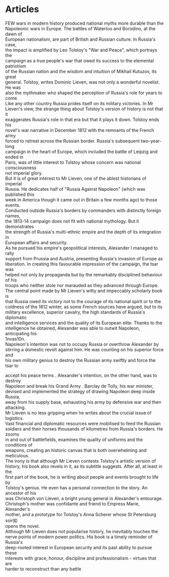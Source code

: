 # Articles
FEW wars in modern history produced national myths more durable than the  
Napoleonic wars in Europe. The battles of Waterloo and Borodino, at the dawn of  
European nationalism, are part of British and Russian culture. In Russia's case,  
the impact is amplified by Leo Tolstoy's "War and Peace", which portrays the  
campaign as a true people's war that owed its success to the elemental patriotism  
of the Russian nation and the wisdom and intuition of Mikhail Kutuzov, its great  
general. Tolstoy, writes Dominic Lieven, was not only a wonderful novelist. He was  
also the mythmaker who shaped the perception of Russia's role for years to come.  
Like any other country Russia prides itself on its military victories. In Mr  
Lieven's view, the strange thing about Tolstoy's version of history is not that it  
exaggerates Russia's role in that era but that it plays it down. Tolstoy ends his  
novel's war narrative in December 1812 with the remnants of the French army  
forced to retreat across the Russian border. Russia's subsequent two-year-long  
campaign in the heart of Europe, which included the battle of Leipzig and ended in  
Paris, was of little interest to Tolstoy whose concern was national consciousness  
not imperial glory.  
But it is of great interest to Mr Lieven, one of the ablest historians of imperial  
Russia. He dedicates half of "Russia Against Napoleon" (which was published this  
week in America though it came out in Britain a few months ago) to those events.  
Conducted outside Russia's borders by commanders with distinctly foreign names,  
the 1813-14 campaign does not fit with national mythology. But it demonstrates  
the strength of Russia's multi-ethnic empire and the depth of its integration in  
European affairs and security.  
As he pursued his empire's geopolitical interests, Alexander I managed to rally  
support from Prussia and Austria, presenting Russia's invasion of Europe as  
liberation. In creating this favourable impression of the campaign, the tsar was  
helped not only by propaganda but by the remarkably disciplined behaviour of his  
troops who neither stole nor marauded as they advanced through Europe.  
The central point made by Mr Lieven's witty and impeccably scholarly book is  
that Russia owed its victory not to the courage of its national spirit or to the  
coldness of the 1812 winter, as some French sources have argued, but to its  
military excellence, superior cavalry, the high standards of Russia's diplomatic  
and intelligence services and the quality of its European elite. Thanks to the  
intelligence he obtained, Alexander was able to outwit Napoleon, anticipating his  
1nvas10n.  
Napoleon's intention was not to occupy Russia or overthrow Alexander by  
stirring a domestic revolt against him. He was counting on his superior force and  
his own military genius to destroy the Russian army swiftly and force the tsar to

accept his peace terms . Alexander's intention, on the other hand, was to destroy  
Napoleon and break his Grand Army . Barclay de Tolly, his war minister,  
devised and implemented the strategy of drawing Napoleon deep inside Russia,  
away from his supply base, exhausting his army by defensive war and then  
attacking.  
Mr Lieven is no less gripping when he writes about the crucial issue of logistics.  
Vast financial and diplomatic resources were mobilised to feed the Russian  
soldiers and their horses thousands of kilometres from Russia's borders. He zooms  
in and out of battlefields, examines the quality of uniforms and the conditions of  
weapons, creating an historic canvas that is both overwhelming and meticulous.  
The irony is that although Mr Lieven contests Tolstoy's artistic version of  
history, his book also revels in it, as its subtitle suggests. After all, at least in the  
first part of the book, he is writing about people and events brought to life by  
Tolstoy's genius. He even has a personal connection to the story. An ancestor of his  
was Christoph von Lieven, a bright young general in Alexander's entourage.  
Christoph's mother was confidante and friend to Empress Marie, Alexander's  
mother, and a prototype for Tolstoy's Anna Scherer whose St Petersburg soir如  
opens the novel.  
Although Mr Lieven does not popularise history, he inevitably touches the  
nerve points of modern power politics. His book is a timely reminder of Russia's  
deep-rooted interest in European security and its past ability to pursue these  
interests with grace, honour, discipline and professionalism - virtues that are  
harder to reconstruct than any battle